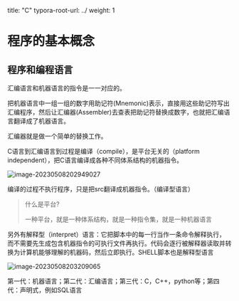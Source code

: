 title: "C"
typora-root-url: ../
weight: 1



# 程序的基本概念

## 程序和编程语言

汇编语言和机器语言的指令是一一对应的。

把机器语言中一组一组的数字用助记符(Mnemonic)表示，直接用这些助记符写出汇编程序，然后让汇编器(Assembler)去查表把助记符替换成数字，也就把汇编语言翻译成了机器语言。

汇编器就是做一个简单的替换工作。



C语言到汇编语言到过程是编译（compile），是平台无关的（platform independent），把C语言编译成各种不同体系结构的机器指令。

![image-20230508202949027](/Users/lengqiuyu/Desktop/qiuyuleng.github.io/content/img/image-20230508202949027.png)

编译的过程不执行程序，只是把src翻译成机器指令。（编译型语言）



> 什么是平台?
>
> 一种平台，就是一种体系结构，就是一种指令集，就是一种机器语言



另外有解释型（interpret）语言：它把脚本中的每一行当作一条命令解释执行，而不需要先生成包含机器指令的可执行文件再执行。代码会逐行被解释器读取并转换为计算机能够理解的机器码，然后立即执行。SHELL脚本也是解释型语言

![image-20230508203209065](/Users/lengqiuyu/Desktop/qiuyuleng.github.io/content/img/image-20230508203209065.png)

第一代：机器语言；第二代：汇编语言；第三代：C，C++，python等；第四代：声明式，例如SQL语言



